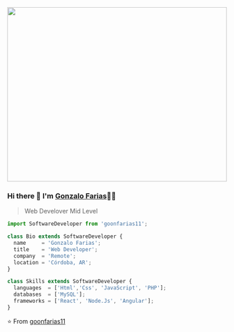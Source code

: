 <div id="header" align="center">
    <img src="https://github.com/goonfarias11/gif/blob/main/giphy360p.gif" width="100%" height="400px"/>
</div>

### Hi there 👋 I'm [Gonzalo Farias](https://anandmainali.com.np)👨‍💻
> Web Develover Mid Level
> 
```js
import SoftwareDeveloper from 'goonfarias11';

class Bio extends SoftwareDeveloper {
  name     = 'Gonzalo Farias';
  title    = 'Web Developer';
  company  = 'Remote';
  location = 'Córdoba, AR';
}

class Skills extends SoftwareDeveloper {
  languages  = ['Html','Css', 'JavaScript', 'PHP'];
  databases  = ['MySQL'];
  frameworks = ['React', 'Node.Js', 'Angular'];
}
```
⭐️ From [goonfarias11](https://github.com/goonfarias11)
